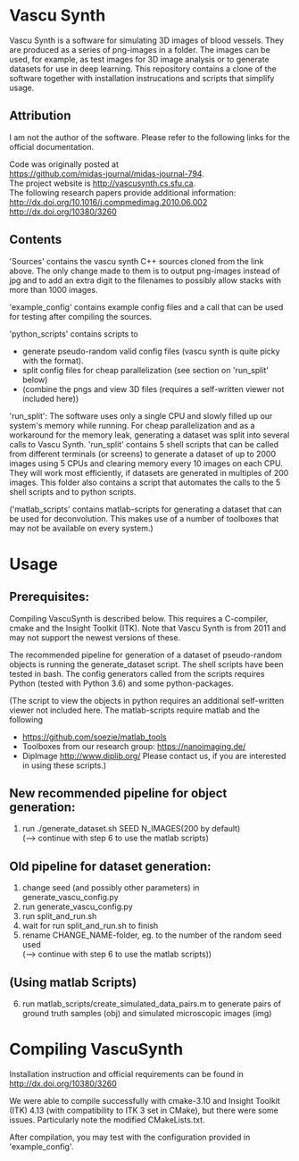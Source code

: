# Vascu Synth
Vascu Synth is a software for simulating 3D images of blood vessels.  They are produced as a series of png-images in a folder.  The images can be used, for example, as test images for 3D image analysis or to generate datasets for use in deep learning.  This repository contains a clone of the software together with installation instrucations and scripts that simplify usage.

## Attribution
I am not the author of the software.  Please refer to the following links for the official documentation.

Code was originally posted at  
https://github.com/midas-journal/midas-journal-794.  
The project website is 
http://vascusynth.cs.sfu.ca.  
The following research papers provide additional information:  
http://dx.doi.org/10.1016/j.compmedimag.2010.06.002  
http://dx.doi.org/10380/3260  

## Contents
'Sources' contains the vascu synth C++ sources cloned from the link above.  The only change made to them is to output png-images instead of jpg and to add an extra digit to the filenames to possibly allow stacks with more than 1000 images.

'example_config' contains example config files and a call that can be used for testing after compiling the sources.

'python_scripts' contains scripts to 
* generate pseudo-random valid config files (vascu synth is quite picky with the format).  
* split config files for cheap parallelization (see section on 'run_split' below)
* (combine the pngs and view 3D files (requires a self-written viewer not included here))

'run_split':  The software uses only a single CPU and slowly filled up our system's memory while running.  For cheap parallelization and as a workaround for the memory leak, generating a dataset was split into several calls to Vascu Synth.  'run_split' contains 5 shell scripts that can be called from different terminals (or screens) to generate a dataset of up to 2000 images using 5 CPUs and clearing memory every 10 images on each CPU.  They will work most efficiently, if datasets are generated in multiples of 200 images.  This folder also contains a script that automates the calls to the 5 shell scripts and to python scripts.

('matlab_scripts' contains matlab-scripts for generating a dataset that can be used for deconvolution.  This makes use of a number of toolboxes that may not be available on every system.)


# Usage
## Prerequisites:
Compiling VascuSynth is described below.  This requires a C-compiler, cmake and the Insight Toolkit (ITK).  Note that Vascu Synth is from 2011 and may not support the newest versions of these.

The recommended pipeline for generation of a dataset of pseudo-random objects is running the generate_dataset script.  The shell scripts have been tested in bash.  The config generators called from the scripts requires Python (tested with Python 3.6) and some python-packages.

(The script to view the objects in python requires an additional self-written viewer not included here.
The matlab-scripts require matlab and the following
* https://github.com/soezie/matlab_tools
* Toolboxes from our research group: https://nanoimaging.de/
* DipImage http://www.diplib.org/
Please contact us, if you are interested in using these scripts.)

## New recommended pipeline for object generation:
1. run ./generate_dataset.sh SEED N_IMAGES(200 by default)  
(--> continue with step 6 to use the matlab scripts)

## Old pipeline for dataset generation:
1. change seed (and possibly other parameters) in generate_vascu_config.py
2. run generate_vascu_config.py
3. run split_and_run.sh
4. wait for run split_and_run.sh to finish
5. rename CHANGE_NAME-folder, eg. to the number of the random seed used  
(--> continue with step 6 to use the matlab scripts))

## (Using matlab Scripts)
6. run matlab_scripts/create_simulated_data_pairs.m to generate pairs of ground truth samples (obj) and simulated microscopic images (img)


# Compiling VascuSynth
Installation instruction and official requirements can be found in  
http://dx.doi.org/10380/3260  

We were able to compile successfully with cmake-3.10 and Insight Toolkit (ITK) 4.13 (with compatibility to ITK 3 set in CMake), but there were some issues.  Particularly note the modified CMakeLists.txt.

After compilation, you may test with the configuration provided in 'example_config'.

